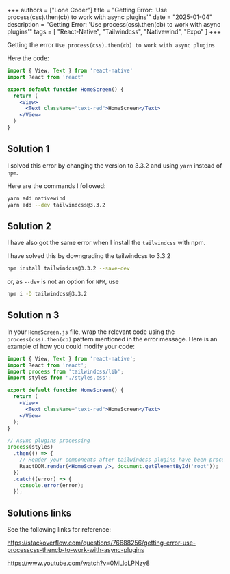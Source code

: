 +++
authors = ["Lone Coder"]
title = "Getting Error: 'Use process(css).then(cb) to work with async plugins'"
date = "2025-01-04"
description = "Getting Error: 'Use process(css).then(cb) to work with async plugins'"
tags = [
    "React-Native", "Tailwindcss", "Nativewind", "Expo"
]
+++

Getting the error `Use process(css).then(cb) to work with async plugins`

Here the code:
```jsx
import { View, Text } from 'react-native'
import React from 'react'

export default function HomeScreen() {
  return (
    <View>
      <Text className="text-red">HomeScreen</Text>
    </View>
  )
}
```

## Solution 1

I solved this error by changing the version to 3.3.2 and using `yarn` instead of `npm`.

Here are the commands I followed:
```bash
yarn add nativewind
yarn add --dev tailwindcss@3.3.2
```

## Solution 2

I have also got the same error when I install the `tailwindcss` with npm.

I have solved this by downgrading the tailwindcss to 3.3.2
```bash
npm install tailwindcss@3.3.2 --save-dev
```
or, as `--dev` is not an option for `NPM`, use 
```bash
npm i -D tailwindcss@3.3.2
```

## Solution n 3

In your `HomeScreen.js` file, wrap the relevant code using the `process(css).then(cb)` pattern mentioned in the error message. Here is an example of how you could modify your code:

```jsx
import { View, Text } from 'react-native';
import React from 'react';
import process from 'tailwindcss/lib';
import styles from './styles.css';

export default function HomeScreen() {
  return (
    <View>
      <Text className="text-red">HomeScreen</Text>
    </View>
  );
}

// Async plugins processing
process(styles)
  .then(() => {
    // Render your components after tailwindcss plugins have been processed
    ReactDOM.render(<HomeScreen />, document.getElementById('root'));
  })
  .catch((error) => {
    console.error(error);
  });
```

## Solutions links

See the following links for reference:

https://stackoverflow.com/questions/76688256/getting-error-use-processcss-thencb-to-work-with-async-plugins

https://www.youtube.com/watch?v=0MLloLPNzy8




